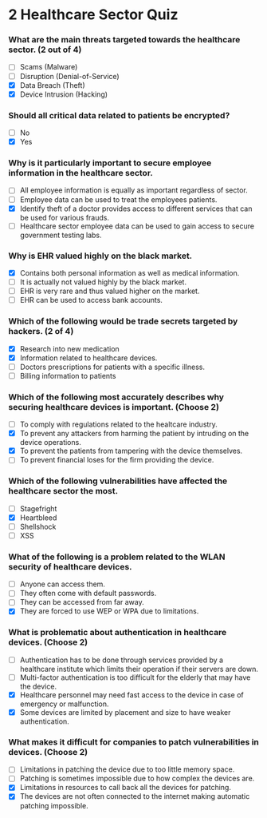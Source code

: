 # 2 Healthcare Sector Quiz

### What are the main threats targeted towards the healthcare sector. (2 out of 4)

- [ ] Scams (Malware)
- [ ] Disruption (Denial-of-Service)
- [X] Data Breach (Theft)
- [X] Device Intrusion (Hacking)

### Should all critical data related to patients be encrypted?

- [ ] No
- [X] Yes

### Why is it particularly important to secure employee information in the healthcare sector.

- [ ] All employee information is equally as important regardless of sector.
- [ ] Employee data can be used to treat the employees patients.
- [X] Identify theft of a doctor provides access to different services that can be used for various frauds.
- [ ] Healthcare sector employee data can be used to gain access to secure government testing labs.

### Why is EHR valued highly on the black market.

- [X] Contains both personal information as well as medical information.
- [ ] It is actually not valued highly by the black market.
- [ ] EHR is very rare and thus valued higher on the market.
- [ ] EHR can be used to access bank accounts.

### Which of the following would be trade secrets targeted by hackers. (2 of 4)

- [X] Research into new medication
- [X] Information related to healthcare devices.
- [ ] Doctors prescriptions for patients with a specific illness.
- [ ] Billing information to patients

### Which of the following most accurately describes why securing healthcare devices is important. (Choose 2)

- [ ] To comply with regulations related to the healtcare industry.
- [X] To prevent any attackers from harming the patient by intruding on the device operations.
- [X] To prevent the patients from tampering with the device themselves.
- [ ] To prevent financial loses for the firm providing the device.

### Which of the following vulnerabilities have affected the healthcare sector the most.

- [ ] Stagefright
- [X] Heartbleed
- [ ] Shellshock
- [ ] XSS

### What of the following is a problem related to the WLAN security of healthcare devices.

- [ ] Anyone can access them.
- [ ] They often come with default passwords.
- [ ] They can be accessed from far away.
- [X] They are forced to use WEP or WPA due to limitations.

### What is problematic about authentication in healthcare devices. (Choose 2)

- [ ] Authentication has to be done through services provided by a healthcare institute which limits their operation if their servers are down.
- [ ] Multi-factor authentication is too difficult for the elderly that may have the device.
- [X] Healthcare personnel may need fast access to the device in case of emergency or malfunction.
- [X] Some devices are limited by placement and size to have weaker authentication.

### What makes it difficult for companies to patch vulnerabilities in devices. (Choose 2)

- [ ] Limitations in patching the device due to too little memory space.
- [ ] Patching is sometimes impossible due to how complex the devices are.
- [X] Limitations in resources to call back all the devices for patching.
- [X] The devices are not often connected to the internet making automatic patching impossible.
